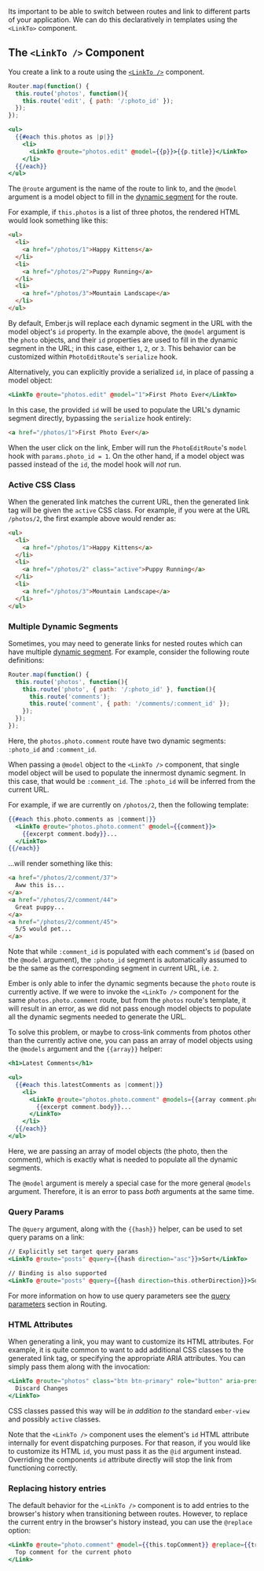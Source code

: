 Its important to be able to switch between routes and link to different parts of
your application. We can do this declaratively in templates using the `<LinkTo>`
component.

## The `<LinkTo />` Component

You create a link to a route using the
[`<LinkTo />`](https://api.emberjs.com/ember/3.21/classes/Ember.Templates.components/methods/LinkTo?anchor=LinkTo)
component.

```javascript {data-filename=app/router.js}
Router.map(function() {
  this.route('photos', function(){
    this.route('edit', { path: '/:photo_id' });
  });
});
```

```handlebars {data-filename=app/templates/photos.hbs}
<ul>
  {{#each this.photos as |p|}}
    <li>
      <LinkTo @route="photos.edit" @model={{p}}>{{p.title}}</LinkTo>
    </li>
  {{/each}}
</ul>
```

The `@route` argument is the name of the route to link to, and the `@model`
argument is a model object to fill in the [dynamic segment](../../routing/defining-your-routes/#toc_dynamic-segments)
for the route.

For example, if `this.photos` is a list of three photos, the rendered HTML
would look something like this:

```html
<ul>
  <li>
    <a href="/photos/1">Happy Kittens</a>
  </li>
  <li>
    <a href="/photos/2">Puppy Running</a>
  </li>
  <li>
    <a href="/photos/3">Mountain Landscape</a>
  </li>
</ul>
```

By default, Ember.js will replace each dynamic segment in the URL with the
model object's `id` property. In the example above, the `@model` argument
is the `photo` objects, and their `id` properties are used to fill in the
dynamic segment in the URL; in this case, either `1`, `2`, or `3`. This
behavior can be customized within `PhotoEditRoute`'s `serialize` hook.

Alternatively, you can explicitly provide a serialized `id`, in place of
passing a model object:

```handlebars {data-filename=app/templates/photos.hbs}
<LinkTo @route="photos.edit" @model="1">First Photo Ever</LinkTo>
```

In this case, the provided `id` will be used to populate the URL's dynamic
segment directly, bypassing the `serialize` hook entirely:

```html
<a href="/photos/1">First Photo Ever</a>
```

When the user click on the link, Ember will run the `PhotoEditRoute`'s `model`
hook with `params.photo_id = 1`. On the other hand, if a model object was
passed instead of the `id`, the model hook will _not_ run.

### Active CSS Class

When the generated link matches the current URL, then the generated link tag
will be given the `active` CSS class. For example, if you were at the URL
`/photos/2`, the first example above would render as:

```html
<ul>
  <li>
    <a href="/photos/1">Happy Kittens</a>
  </li>
  <li>
    <a href="/photos/2" class="active">Puppy Running</a>
  </li>
  <li>
    <a href="/photos/3">Mountain Landscape</a>
  </li>
</ul>
```

### Multiple Dynamic Segments

Sometimes, you may need to generate links for nested routes which can
have multiple [dynamic segment](../../routing/defining-your-routes/#toc_dynamic-segments).
For example, consider the following route definitions:

```javascript {data-filename=app/router.js}
Router.map(function() {
  this.route('photos', function(){
    this.route('photo', { path: '/:photo_id' }, function(){
      this.route('comments');
      this.route('comment', { path: '/comments/:comment_id' });
    });
  });
});
```

Here, the `photos.photo.comment` route have two dynamic segments:
`:photo_id` and `:comment_id`.

When passing a `@model` object to the `<LinkTo />` component, that single model
object will be used to populate the innermost dynamic segment. In this case,
that would be `:comment_id`. The `:photo_id` will be inferred from the current
URL.

For example, if we are currently on `/photos/2`, then the following template:

```handlebars {data-filename=app/templates/photos/photo.hbs}
{{#each this.photo.comments as |comment|}}
  <LinkTo @route="photos.photo.comment" @model={{comment}}>
    {{excerpt comment.body}}...
  </LinkTo>
{{/each}}
```

...will render something like this:

```html
<a href="/photos/2/comment/37">
  Aww this is...
</a>
<a href="/photos/2/comment/44">
  Great puppy...
</a>
<a href="/photos/2/comment/45">
  5/5 would pet...
</a>
```

Note that while `:comment_id` is populated with each comment's `id` (based on
the `@model` argument), the `:photo_id` segment is automatically assumed to be
the same as the corresponding segment in current URL, i.e. `2`.

Ember is only able to infer the dynamic segments because the `photo` route is
currently active. If we were to invoke the `<LinkTo />` component for the same
`photos.photo.comment` route, but from the `photos` route's template, it will
result in an error, as we did not pass enough model objects to populate all the
dynamic segments needed to generate the URL.

To solve this problem, or maybe to cross-link comments from photos other than
the currently active one, you can pass an array of model objects using the
`@models` argument and the `{{array}}` helper:

```handlebars {data-filename=app/templates/photos.hbs}
<h1>Latest Comments</h1>

<ul>
  {{#each this.latestComments as |comment|}}
    <li>
      <LinkTo @route="photos.photo.comment" @models={{array comment.photo comment}}>
        {{excerpt comment.body}}...
      </LinkTo>
    </li>
  {{/each}}
</ul>
```

Here, we are passing an array of model objects (the photo, then the comment),
which is exactly what is needed to populate all the dynamic segments.

The `@model` argument is merely a special case for the more general `@models`
argument. Therefore, it is an error to pass _both_ arguments at the same time.

### Query Params

The `@query` argument, along with the `{{hash}}` helper, can be used to set
query params on a link:

```handlebars
// Explicitly set target query params
<LinkTo @route="posts" @query={{hash direction="asc"}}>Sort</LinkTo>

// Binding is also supported
<LinkTo @route="posts" @query={{hash direction=this.otherDirection}}>Sort</LinkTo>
```

For more information on how to use query parameters see the [query parameters](../../routing/query-params/) section in Routing.

### HTML Attributes

When generating a link, you may want to customize its HTML attributes. For
example, it is quite common to want to add additional CSS classes to the
generated link tag, or specifying the appropriate ARIA attributes. You can
simply pass them along with the invocation:

```handlebars {data-filename=app/templates/photos/edit.hbs}
<LinkTo @route="photos" class="btn btn-primary" role="button" aria-pressed="false">
  Discard Changes
</LinkTo>
```

CSS classes passed this way will be _in addition to_ the standard `ember-view`
and possibly `active` classes.

Note that the `<LinkTo />` component uses the element's `id` HTML attribute
internally for event dispatching purposes. For that reason, if you would like
to customize its HTML `id`, you must pass it as the `@id` argument instead.
Overriding the components `id` attribute directly will stop the link from
functioning correctly.

### Replacing history entries

The default behavior for the `<LinkTo />` component is to add entries to the
browser's history when transitioning between routes. However, to replace the
current entry in the browser's history instead, you can use the `@replace`
option:

```handlebars
<LinkTo @route="photo.comment" @model={{this.topComment}} @replace={{true}}>
  Top comment for the current photo
</Link>
```

<!-- eof - needed for pages that end in a code block  -->
